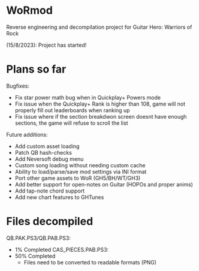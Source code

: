 # WoRmod
Reverse engineering and decompilation project for Guitar Hero: Warriors of Rock

(15/8/2023): Project has started!
# Plans so far
Bugfixes:
  - Fix star power math bug when in Quickplay+ Powers mode
  - Fix issue when the Quickplay+ Rank is higher than 108, game will not properly fill out leaderboards when ranking up
  - Fix issue where if the section breakdwon screen doesnt have enough sections, the game will refuse to scroll the list

Future additions:
  - Add custom asset loading
  - Patch QB hash-checks
  - Add Neversoft debug menu
  - Custom song loading without needing custom cache
  - Ability to load/parse/save mod settings via INI format
  - Port other game assets to WoR (GH5/BH/WT/GH3)
  - Add better support for open-notes on Guitar (HOPOs and proper anims)
  - Add tap-note chord support
  - Add new chart features to GHTunes
# Files decompiled
QB.PAK.PS3/QB.PAB.PS3:
  - 1% Completed
CAS_PIECES.PAB.PS3:
  - 50% Completed
      - Files need to be converted to readable formats (PNG)
